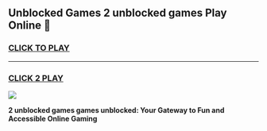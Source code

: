 
## Unblocked Games 2 unblocked games Play Online 👋
<h3>
<a href="https://news.freeplayer.one?title=2_unblocked_games&ref=17F">CLICK TO PLAY</a></h3>
<hr>

<h3>
<a href="https://news.freeplayer.one?title=2_unblocked_games&ref=17F">CLICK 2 PLAY</a>
  
</h3>

<a href="https://news.freeplayer.one?title=2_unblocked_games&ref=17F/"><img src="https://clearcache.store/games.png"></a>


**2 unblocked games games unblocked: Your Gateway to Fun and Accessible Online Gaming**
